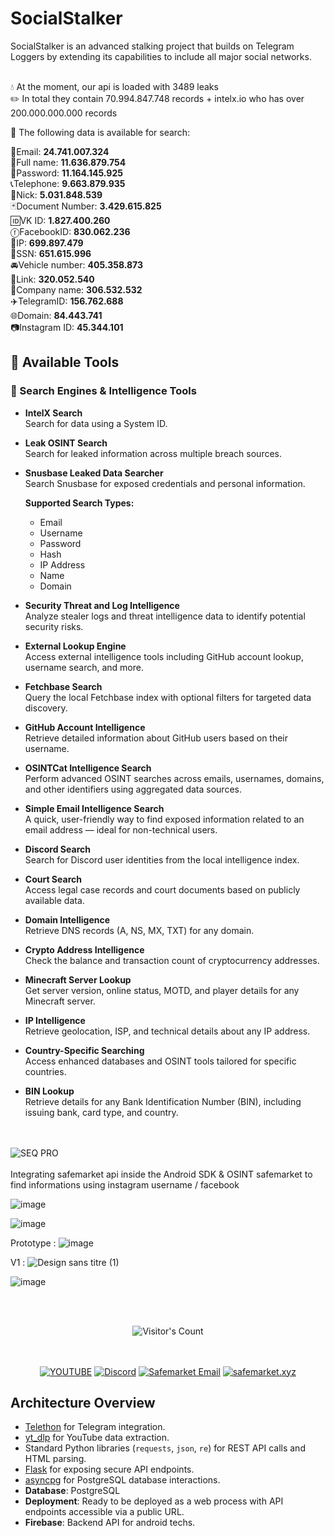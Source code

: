# SocialStalker

SocialStalker is an advanced stalking project that builds on Telegram Loggers by extending its capabilities to include all major social networks.

<br>
💧 At the moment, our api is loaded with 3489 leaks<br>
✏️ In total they contain 70.994.847.748 records + intelx.io who has over 200.000.000.000 records<br>

🔎 The following data is available for search:<br>

📩Email:           **24.741.007.324**<br>
👤Full name:       **11.636.879.754**<br>
🔑Password:        **11.164.145.925**<br>
📞Telephone:       **9.663.879.935**<br>
👤Nick:            **5.031.848.539**<br>
🃏Document Number: **3.429.615.825**<br>
🆔VK ID:           **1.827.400.260**<br>
ⓕFacebookID:       **830.062.236**<br>
🎯IP:              **699.897.479**<br>
🔢SSN:             **651.615.996**<br>
🚘Vehicle number:  **405.358.873**<br>
🔗Link:            **320.052.540**<br>
🏢Company name:    **306.532.532**<br>
✈️TelegramID:      **156.762.688**<br>
🌐Domain:          **84.443.741**<br>
📷Instagram ID:    **45.344.101**<br>

## 🧰 Available Tools

### 🔎 Search Engines & Intelligence Tools

- **IntelX Search**  
  Search for data using a System ID.

- **Leak OSINT Search**  
  Search for leaked information across multiple breach sources.

- **Snusbase Leaked Data Searcher**  
  Search Snusbase for exposed credentials and personal information.

  **Supported Search Types:**
  - Email
  - Username
  - Password
  - Hash
  - IP Address
  - Name
  - Domain

- **Security Threat and Log Intelligence**  
  Analyze stealer logs and threat intelligence data to identify potential security risks.

- **External Lookup Engine**  
  Access external intelligence tools including GitHub account lookup, username search, and more.

- **Fetchbase Search**  
  Query the local Fetchbase index with optional filters for targeted data discovery.

- **GitHub Account Intelligence**  
  Retrieve detailed information about GitHub users based on their username.

- **OSINTCat Intelligence Search**  
  Perform advanced OSINT searches across emails, usernames, domains, and other identifiers using aggregated data sources.

- **Simple Email Intelligence Search**  
  A quick, user-friendly way to find exposed information related to an email address — ideal for non-technical users.

- **Discord Search**  
  Search for Discord user identities from the local intelligence index.

- **Court Search**  
  Access legal case records and court documents based on publicly available data.

- **Domain Intelligence**  
  Retrieve DNS records (A, NS, MX, TXT) for any domain.

- **Crypto Address Intelligence**  
  Check the balance and transaction count of cryptocurrency addresses.

- **Minecraft Server Lookup**  
  Get server version, online status, MOTD, and player details for any Minecraft server.

- **IP Intelligence**  
  Retrieve geolocation, ISP, and technical details about any IP address.

- **Country-Specific Searching**  
  Access enhanced databases and OSINT tools tailored for specific countries.

- **BIN Lookup**  
  Retrieve details for any Bank Identification Number (BIN), including issuing bank, card type, and country.


<br><br>
![SEQ PRO](https://github.com/user-attachments/assets/e2d5ec91-fc0c-4184-96ca-c6058002f3f4)
<br><br>
Integrating safemarket api inside the Android SDK & OSINT safemarket to find informations using instagram username / facebook

![image](https://github.com/user-attachments/assets/bdbcdd96-8246-48d7-8716-7d0d8368afb1)



![image](https://github.com/user-attachments/assets/d7e52b4d-c578-44a4-8c47-1fb540f0a2e4)


Prototype : ![image](https://github.com/user-attachments/assets/9a2c1377-4fa7-494f-9088-556b9f664975)


V1 : ![Design sans titre (1)](https://github.com/user-attachments/assets/80c3307d-99b7-489e-a549-ff3b5fde4518)


![image](https://github.com/user-attachments/assets/05b33ff8-c635-4c2a-88f6-a0db6ead06b5)


<br/><br/>
<div align="center"> 
  <img src="https://profile-counter.glitch.me/Zhodisov/count.svg" alt="Visitor's Count" />
</div>
<br/><br/>

<div align="center">
  
[![YOUTUBE](https://img.shields.io/badge/Youtube-fc0000?style=for-the-badge&logo=YOUTUBE&logoColor=white)](https://www.youtube.com/@Jodis974)
[![Discord](https://img.shields.io/badge/Discord-6a85b9?style=for-the-badge&logo=discord&logoColor=white)](https://safemarket.xyz/discord)
[![Safemarket Email](https://img.shields.io/badge/safemarket_email-333333?style=for-the-badge&logo=gmail&logoColor=red)](mailto:support-checkout@safemarket.xyz)
[![safemarket.xyz](https://img.shields.io/badge/safemarket.xyz-0077B5?style=for-the-badge&logo=internet&logoColor=white)](https://safemarket.xyz/)

</div>

## Architecture Overview
  - [Telethon](https://github.com/LonamiWebs/Telethon) for Telegram integration.
  - [yt_dlp](https://github.com/yt-dlp/yt-dlp) for YouTube data extraction.
  - Standard Python libraries (`requests`, `json`, `re`) for REST API calls and HTML parsing.
  - [Flask](https://flask.palletsprojects.com/) for exposing secure API endpoints.
  - [asyncpg](https://github.com/MagicStack/asyncpg) for PostgreSQL database interactions.
- **Database**: PostgreSQL
- **Deployment**: Ready to be deployed as a web process with API endpoints accessible via a public URL.
- **Firebase**: Backend API for android techs.

